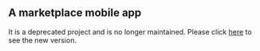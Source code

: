 ## A marketplace mobile app

It is a deprecated project and is no longer maintained. Please click [here](https://github.com/pea-nut-z/karrot) to see the new version.
